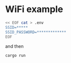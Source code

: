 # WiFi example

```sh
<< EOF cat > .env
SSID=*****
SSID_PASSWORD=*************
EOF
```

and then

```sh
cargo run
```
